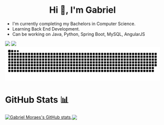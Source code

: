 <h1 align="center">Hi 👋, I'm Gabriel</a></h1>

* I'm currently completing my Bachelors in Computer Science.
* Learning Back End Development.
* Can be working on Java, Python, Spring Boot, MySQL, AngularJS

<div> 
  <a href = "mailto:moraisgabriel274@gmail.com"><img src="https://img.shields.io/badge/-Gmail-%23333?style=for-the-badge&logo=gmail&logoColor=white" target="_blank"></a>
  <a href="https://www.linkedin.com/in/gabrielmoraes12/" target="_blank"><img src="https://img.shields.io/badge/-LinkedIn-%230077B5?style=for-the-badge&logo=linkedin&logoColor=white" target="_blank"></a> 
</div>


<div align="center">
  <a href="https://1999azzar.github.io/1999AZZAR/">
  <img  src="https://github.com/1999AZZAR/1999AZZAR/blob/main/resources/img/grid-snake.svg"
       alt="snake" /></a>
</div>


<h1>GitHub Stats 📊</h1>
 
<a href="https://github.com/gabrielmorais2/github-readme-stats">
  <img align="center" src="https://github-readme-stats.vercel.app/api?username=gabrielmorais2&show_icons=true&include_all_commits=true&theme=midnight-purple&hide_border=true" alt="Gabriel Moraes's GitHub stats"/>
</a>
<a href="https://github.com/gabrielmorais2/github-readme-stats">
  <img align="center" src="https://github-readme-stats.vercel.app/api/top-langs/?username=gabrielmorais2&theme=midnight-purple&layout=compact&hide_border=true&count_private=true" />
</a>

